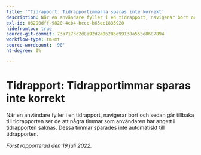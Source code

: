 ```yaml
---
title: '"Tidrapport: Tidrapportimmarna sparas inte korrekt'
description: När en användare fyller i en tidrapport, navigerar bort och sedan går tillbaka till tidrapporten ser de att några timmar som användaren har angett i tidrapporten saknas. Dessa timmar sparades inte automatiskt till tidrapporten.
exl-id: 08290dff-9820-4cb4-bccc-b65ec1835920
hidefromtoc: true
source-git-commit: 73a7173c2d8a92d2a06285e99138a555e8687894
workflow-type: tm+mt
source-wordcount: '90'
ht-degree: 0%

---
```


# Tidrapport: Tidrapportimmar sparas inte korrekt

När en användare fyller i en tidrapport, navigerar bort och sedan går tillbaka till tidrapporten ser de att några timmar som användaren har angett i tidrapporten saknas. Dessa timmar sparades inte automatiskt till tidrapporten.


_Först rapporterad den 19 juli 2022._

